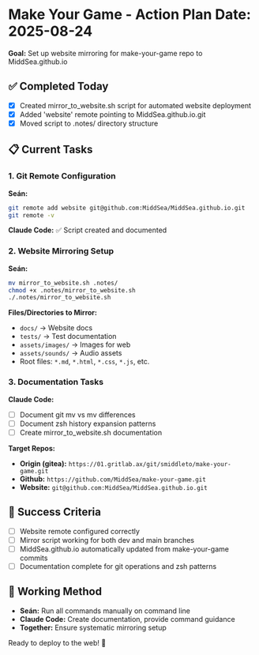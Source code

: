 # Make Your Game - Action Plan **Date:** 2025-08-24

**Goal:** Set up website mirroring for make-your-game repo to MiddSea.github.io

## ✅ Completed Today

- [x] Created mirror_to_website.sh script for automated website deployment
- [x] Added 'website' remote pointing to MiddSea.github.io.git
- [x] Moved script to .notes/ directory structure

## 📋 Current Tasks

### 1. Git Remote Configuration

**Seán:**

```bash
git remote add website git@github.com:MiddSea/MiddSea.github.io.git
git remote -v
```

**Claude Code:** ✅ Script created and documented

### 2. Website Mirroring Setup

**Seán:**

```bash
mv mirror_to_website.sh .notes/
chmod +x .notes/mirror_to_website.sh
./.notes/mirror_to_website.sh
```

**Files/Directories to Mirror:**

- `docs/` → Website docs
- `tests/` → Test documentation  
- `assets/images/` → Images for web
- `assets/sounds/` → Audio assets
- Root files: `*.md`, `*.html`, `*.css`, `*.js`, etc.

### 3. Documentation Tasks

**Claude Code:**

- [ ] Document git mv vs mv differences
- [ ] Document zsh history expansion patterns
- [ ] Create mirror_to_website.sh documentation

**Target Repos:**

- **Origin (gitea):** `https://01.gritlab.ax/git/smiddleto/make-your-game.git`
- **Github:** `https://github.com/MiddSea/make-your-game.git`  
- **Website:** `git@github.com:MiddSea/MiddSea.github.io.git`

## 🎯 Success Criteria

- [ ] Website remote configured correctly
- [ ] Mirror script working for both dev and main branches
- [ ] MiddSea.github.io automatically updated from make-your-game commits
- [ ] Documentation complete for git operations and zsh patterns

## 🔄 Working Method

- **Seán:** Run all commands manually on command line
- **Claude Code:** Create documentation, provide command guidance
- **Together:** Ensure systematic mirroring setup

Ready to deploy to the web! 🚀

